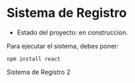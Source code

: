 <h1> Sistema de Registro</h1>

- Estado del proyecto: en construccion.

Para ejecutar el sistema, debes poner:

```npm install react```

Sistema de Registro 2
